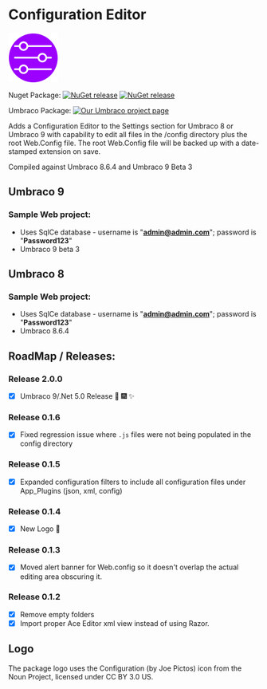 ﻿# Configuration Editor

![Configuration Editor Logo](https://raw.githubusercontent.com/YourITGroup/ConfigurationEditor/master/assets/ConfigurationManager_logo.png)

Nuget Package: 
[![NuGet release](https://img.shields.io/nuget/v/ConfigurationEditor.svg)](https://www.nuget.org/packages/ConfigurationEditor/)
[![NuGet release](https://img.shields.io/nuget/dt/ConfigurationEditor.svg)](https://www.nuget.org/packages/ConfigurationEditor/)

Umbraco Package:
[![Our Umbraco project page](https://img.shields.io/badge/our-umbraco-orange.svg)](https://our.umbraco.org/projects/backoffice-extensions/configuration-editor) 

Adds a Configuration Editor to the Settings section for Umbraco 8 or Umbraco 9 with capability to edit all files in the /config directory plus the root Web.Config file.  The root Web.Config file will be backed up with a date-stamped extension on save.

Compiled against Umbraco 8.6.4 and Umbraco 9 Beta 3

## Umbraco 9
### Sample Web project:

* Uses SqlCe database - username is "**admin@admin.com**"; password is "**Password123**"
* Umbraco 9 beta 3

## Umbraco 8
### Sample Web project:

* Uses SqlCe database - username is "**admin@admin.com**"; password is "**Password123**"
* Umbraco 8.6.4

## RoadMap / Releases:

### Release 2.0.0

* [x] Umbraco 9/.Net 5.0 Release 🎺 🎆 ✨

### Release 0.1.6

* [x] Fixed regression issue where `.js` files were not being populated in the config directory

### Release 0.1.5

* [x] Expanded configuration filters to include all configuration files under App_Plugins (json, xml, config)

### Release 0.1.4

* [x] New Logo 💯

### Release 0.1.3

* [x] Moved alert banner for Web.config so it doesn't overlap the actual editing area obscuring it.

### Release 0.1.2

* [x] Remove empty folders
* [x] Import proper Ace Editor xml view instead of using Razor.

## Logo
The package logo uses the Configuration (by Joe Pictos) icon from the Noun Project, licensed under CC BY 3.0 US.
